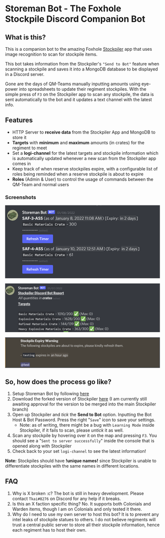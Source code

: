 # Storeman Bot - The Foxhole Stockpile Discord Companion Bot

## What is this?

This is a companion bot to the amazing Foxhole [Stockpiler](https://github.com/tehruttiger/Stockpiler/tree/master) app that uses image recognition to scan for stockpile items.

This bot takes information from the Stockpiler's `"Send to Bot"` feature when scanning a stockpile and saves it into a MongoDB database to be displayed in a Discord server.

Gone are the days of QM-Teams manually inputting amounts using eye-power into spreadsheets to update their regiment stockpiles. With the simple press of `F3` on the Stockpiler app to scan any stockpile, the data is sent automatically to the bot and it updates a text channel with the latest info.

## Features

- HTTP Server to **receive data** from the Stockpiler App and MongoDB to store it
- **Targets** with **minimum** and **maximum** amounts (in crates) for the regiment to meet
- Set a **logi-channel** for the latest targets and stockpile information which is automatically updated whenever a new scan from the Stockpiler app comes in
- Keep track of when reserve stockpiles expire, with a configurable list of roles being reminded when a reserve stockpile is about to expire
- **Roles** (Admin & User) to control the usage of commands between the QM-Team and normal users

### Screenshots

![](screenshots/1.png)

![](screenshots/2.png)

![](screenshots/3.png)

## So, how does the process go like?

1. Setup Storeman Bot by following [here](https://github.com/Tkaixiang/Storeman-Bot/wiki/Setting-up-Storeman-Bot)
2. Download the forked version of Stockpiler [here](https://github.com/Tkaixiang/Stockpiler/releases/tag/v1.01b-Edited) (I am currently still awaiting approval for the version to be merged into the main Stockpiler branch)
3. Open up Stockpiler and _tick_ the **Send to Bot** option. Inputting the Bot Host & Bot Password. Press the right "`Save`" icon to save your settings.
   - Note: as of writing, there might be a bug with `Learning Mode` inside Stockpiler, if it fails to scan, please _untick_ it as well.
4. Scan any stockpile by hovering over it on the map and pressing `F3`. You should see a "`Sent to server successfully`" inside the console that is opened along with Stockpiler
5. Check back to your set `logi-channel` to see the latest information!

**Note:** Stockpiles should have **!unique names!** since Stockpiler is unable to differentiate stockpiles with the same names in different locations.

## FAQ

1. Why is X broken :c?
   The bot is still in heavy development. Please contact `Tkai#8276` on Discord for any help if it breaks.
2. Is this an X faction specific thing?
   No. It supports both Colonials and Warden items, though I am on Colonials and only tested it there.
3. Why do I need to use my own server to host this bot?
   It is to prevent any intel leaks of stockpile statues to others. I do not believe regiments will trust a central public server to store all their stockpile information, hence each regiment has to host their own.
